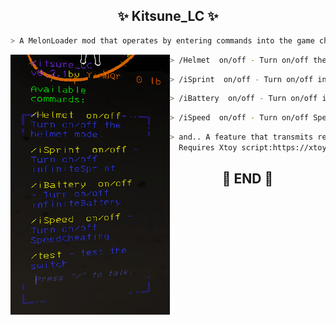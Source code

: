 

<h2 align="center"> ✨ Kitsune_LC ✨ </h2>

```zsh
> A MelonLoader mod that operates by entering commands into the game chat box for Lethal Company ⭐
```

<img align="left" src="img/Sh_1.png" width="255px"/>

```zsh
> /Helmet  on/off - Turn on/off the helmet model  ⭐
```

```zsh
> /iSprint  on/off - Turn on/off infiniteSprint  ⭐
```

```zsh
> /iBattery  on/off - Turn on/off infiniteBattery  ⭐
```

```zsh
> /iSpeed  on/off - Turn on/off SpeedCheating  ⭐
```

```zsh
> and.. A feature that transmits received damage to Xtoy
  Requires Xtoy script:https://xtoys.app/scripts/-NFYo-8Dy4iVKGB8DR3U
```

<h2 align="center"> 🧡 END 🧡 </h2>
